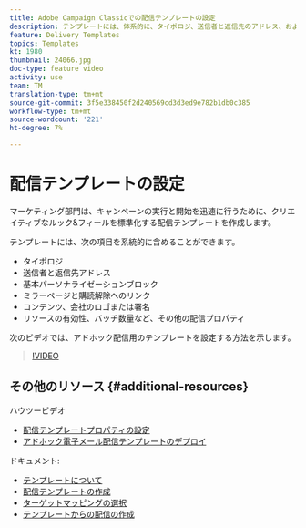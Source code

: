 ```yaml
---
title: Adobe Campaign Classicでの配信テンプレートの設定
description: テンプレートには、体系的に、タイポロジ、送信者と返信先のアドレス、およびミラーページや購読解除のリンクなどの基本的なパーソナライゼーションブロックを含めることができます。 また、コンテンツ、会社のロゴや署名、およびリソースの有効性、バッチ数量などの他の配信プロパティを含めることもできます。 次のビデオでは、アドホック配信用のテンプレートを設定する方法を示します。
feature: Delivery Templates
topics: Templates
kt: 1980
thumbnail: 24066.jpg
doc-type: feature video
activity: use
team: TM
translation-type: tm+mt
source-git-commit: 3f5e338450f2d240569cd3d3ed9e782b1db0c385
workflow-type: tm+mt
source-wordcount: '221'
ht-degree: 7%

---
```



# 配信テンプレートの設定

マーケティング部門は、キャンペーンの実行と開始を迅速に行うために、クリエイティブなルック&amp;フィールを標準化する配信テンプレートを作成します。

テンプレートには、次の項目を系統的に含めることができます。

* タイポロジ
* 送信者と返信先アドレス
* 基本パーソナライゼーションブロック
* ミラーページと購読解除へのリンク
* コンテンツ、会社のロゴまたは署名
* リソースの有効性、バッチ数量など、その他の配信プロパティ

次のビデオでは、アドホック配信用のテンプレートを設定する方法を示します。

>[!VIDEO](https://video.tv.adobe.com/v/24066?quality=12)

## その他のリソース {#additional-resources}

ハウツービデオ

* [配信テンプレートプロパティの設定](/help/acc/sending-messages/using-delivery-templates/setting-delivery-template-properties.md)
* [アドホック電子メール配信テンプレートのデプロイ](/help/acc/sending-messages/using-delivery-templates/deploying-ad-hoc-email-delivery-template.md)

ドキュメント:

* [テンプレートについて](https://docs.campaign.adobe.com/doc/AC/en/DLV_Using_delivery_templates_About_templates.html)
* [配信テンプレートの作成](https://docs.campaign.adobe.com/doc/AC/en/DLV_Using_delivery_templates_Creating_a_delivery_template.html)
* [ターゲットマッピングの選択](https://docs.campaign.adobe.com/doc/AC/en/DLV_Using_delivery_templates_Selecting_a_target_mapping.html)
* [テンプレートからの配信の作成](https://docs.campaign.adobe.com/doc/AC/en/DLV_Using_delivery_templates_Creating_a_delivery_from_a_template.html)
